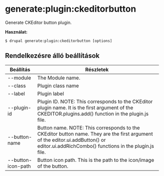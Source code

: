 # generate:plugin:ckeditorbutton
Generate CKEditor button plugin.

**Használat:**
```
$ drupal generate:plugin:ckeditorbutton [options]
```

## Rendelkezésre álló beállítások
Beállítás | Részletek
-------|-------------
--module | The Module name.
--class | Plugin class name
--label | Plugin label
--plugin-id | Plugin ID. NOTE: This corresponds to the CKEditor plugin name. It is the first argument of the CKEDITOR.plugins.add() function in the plugin.js file.
--button-name | Button name. NOTE: This corresponds to the CKEditor button name. They are the first argument of the editor.ui.addButton() or editor.ui.addRichCombo() functions in the plugin.js file.
--button-icon-path | Button icon path. This is the path to the icon/image of the button.
